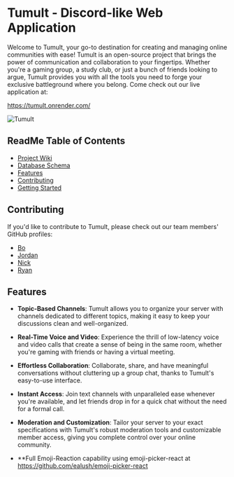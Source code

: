 # Tumult - Discord-like Web Application

Welcome to Tumult, your go-to destination for creating and managing online communities with ease! Tumult is an open-source project that brings the power of communication and collaboration to your fingertips. Whether you're a gaming group, a study club, or just a bunch of friends looking to argue, Tumult provides you with all the tools you need to forge your exclusive battleground where you belong. Come check out our live application at:

https://tumult.onrender.com/

![Tumult](https://github.com/BoJamesH/repo/raw/main/public/images/tumult_splash_header1.png)

## ReadMe Table of Contents

- [Project Wiki](https://github.com/BoJamesH/tumult-project/wiki) 
- [Database Schema](https://github.com/BoJamesH/tumult-project/wiki#database-schema) 
- [Features](#features)
- [Contributing](#Contributing)
- [Getting Started](#getting-started)

## Contributing
If you'd like to contribute to Tumult, please check out our team members' GitHub profiles:
- [Bo](https://github.com/BoJamesH)
- [Jordan](https://github.com/Jordo707)
- [Nick](https://github.com/nita94)
- [Ryan](https://github.com/RjRosales19)

## Features

- **Topic-Based Channels**: Tumult allows you to organize your server with channels dedicated to different topics, making it easy to keep your discussions clean and well-organized.

- **Real-Time Voice and Video**: Experience the thrill of low-latency voice and video calls that create a sense of being in the same room, whether you're gaming with friends or having a virtual meeting.

- **Effortless Collaboration**: Collaborate, share, and have meaningful conversations without cluttering up a group chat, thanks to Tumult's easy-to-use interface.

- **Instant Access**: Join text channels with unparalleled ease whenever you're available, and let friends drop in for a quick chat without the need for a formal call.

- **Moderation and Customization**: Tailor your server to your exact specifications with Tumult's robust moderation tools and customizable member access, giving you complete control over your online community.
- **Full Emoji-Reaction capability using emoji-picker-react at https://github.com/ealush/emoji-picker-react

